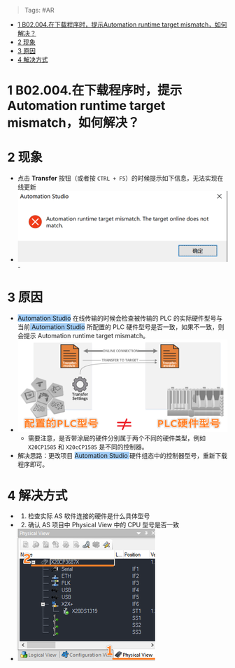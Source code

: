 > Tags: #AR

- [1 B02.004.在下载程序时，提示Automation runtime target mismatch，如何解决？](#_1-b02004%E5%9C%A8%E4%B8%8B%E8%BD%BD%E7%A8%8B%E5%BA%8F%E6%97%B6%EF%BC%8C%E6%8F%90%E7%A4%BAautomation-runtime-target-mismatch%EF%BC%8C%E5%A6%82%E4%BD%95%E8%A7%A3%E5%86%B3%EF%BC%9F)
- [2 现象](#_2-%E7%8E%B0%E8%B1%A1)
- [3 原因](#_3-%E5%8E%9F%E5%9B%A0)
- [4 解决方式](#_4-%E8%A7%A3%E5%86%B3%E6%96%B9%E5%BC%8F)

# 1 B02.004.在下载程序时，提示Automation runtime target mismatch，如何解决？

# 2 现象

- 点击 **Transfer** 按钮（或者按 `CTRL + F5`）的时候提示如下信息，无法实现在线更新
- ![](FILES/004在下载程序时提示Automation%20runtime%20target%20mismatch如何解决/image-20231005120811247.png)-

# 3 原因

- <span style="background:#A0CCF6">Automation Studio</span> 在线传输的时候会检查被传输的 PLC 的实际硬件型号与当前<span style="background:#A0CCF6"> Automation Studio</span> 所配置的 PLC 硬件型号是否一致，如果不一致，则会提示 Automation runtime target mismatch。
- ![](FILES/004在下载程序时提示Automation%20runtime%20target%20mismatch如何解决/image-20231005124322350.png)
    - 需要注意，是否带涂层的硬件分别属于两个不同的硬件类型，例如 `X20CP1585` 和 `X20cCP1585` 是不同的控制器。
- 解决思路：更改项目 <span style="background:#A0CCF6">Automation Studio </span>硬件组态中的控制器型号，重新下载程序即可。

# 4 解决方式

- 1. 检查实际 AS 软件连接的硬件是什么具体型号
- 2. 确认 AS 项目中 Physical View 中的 CPU 型号是否一致
- ![](FILES/004在下载程序时提示Automation%20runtime%20target%20mismatch如何解决/image-20231005124617565.png)

